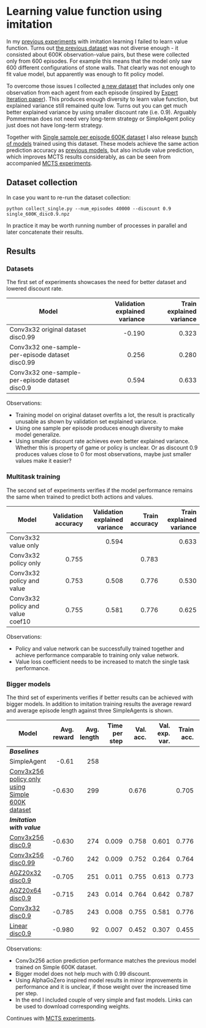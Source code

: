 # Learning value function using imitation

In my [previous experiments](../imitation) with imitation learning I failed to learn value function. Turns out [the previous dataset](https://github.com/tambetm/pommerman-baselines/releases/tag/simple_600K) was not diverse enough - it consisted about 600K observation-value pairs, but these were collected only from 600 episodes. For example this means that the model only saw 600 different configurations of stone walls. That clearly was not enough to fit value model, but apparently was enough to fit policy model.

To overcome those issues I collected [a new dataset](https://github.com/tambetm/pommerman-baselines/releases/tag/single_600K) that includes only one observation from each agent from each episode (inspired by [Expert Iteration paper](https://arxiv.org/abs/1705.08439)). This produces enough diversity to learn value function, but explained variance still remained quite low. Turns out you can get much better explained variance by using smaller discount rate (i.e. 0.9). Arguably Pommerman does not need very long-term strategy or SimpleAgent policy just does not have long-term strategy.

Together with [Single sample per episode 600K dataset](https://github.com/tambetm/pommerman-baselines/releases/tag/single_600K) I also release [bunch of models](https://github.com/tambetm/pommerman-baselines/releases/tag/single_600K_models) trained using this dataset. These models achieve the same action prediction accuracy as [previous models](https://github.com/tambetm/pommerman-baselines/releases/tag/simple_600K_models), but also include value prediction, which improves MCTS results considerably, as can be seen from accompanied [MCTS experiments](../mcts_value).

## Dataset collection

In case you want to re-run the dataset collection:
```
python collect_single.py --num_episodes 40000 --discount 0.9 single_600K_disc0.9.npz
```

In practice it may be worth running number of processes in parallel and later concatenate their results.

## Results

### Datasets

The first set of experiments showcases the need for better dataset and lowered discount rate.

| Model | Validation explained variance | Train explained variance |
| --- | ---: | ---: |
| Conv3x32 original dataset disc0.99 | -0.190 | 0.323 |
| Conv3x32 one-sample-per-episode dataset disc0.99 | 0.256 | 0.280 |
| Conv3x32 one-sample-per-episode dataset disc0.9 | 0.594 | 0.633 |

Observations:
 * Training model on original dataset overfits a lot, the result is practically unusable as shown by validation set explained variance.
 * Using one sample per episode produces enough diversity to make model generalize.
 * Using smaller discount rate achieves even better explained variance. Whether this is property of game or policy is unclear. Or as discount 0.9 produces values close to 0 for most observations, maybe just smaller values make it easier? 

### Multitask training

The second set of experiments verifies if the model performance remains the same when trained to predict both actions and values.

| Model | Validation accuracy | Validation explained variance | Train accuracy | Train explained variance |
| --- | ---: | ---: | ---: | ---: |
| Conv3x32 value only | | 0.594 | | 0.633 |
| Conv3x32 policy only | 0.755 | | 0.783 | |
| Conv3x32 policy and value | 0.753 | 0.508 | 0.776 | 0.530 |
| Conv3x32 policy and value coef10 | 0.755 | 0.581 | 0.776 | 0.625 |

Observations:
 * Policy and value network can be successfully trained together and achieve performance comparable to training only value network.
 * Value loss coefficient needs to be increased to match the single task performance.

### Bigger models

The third set of experiments verifies if better results can be achieved with bigger models. In addition to imitation training results the average reward and average episode length against three SimpleAgents is shown. 

| Model | Avg. reward | Avg. length | Time per step | Val. acc. | Val. exp. var. | Train acc. | Train exp. var. |
| --- | ---: | ---: | ---: | ---: | ---: | ---: | ---: |
| ***Baselines*** |
| SimpleAgent | -0.61 | 258 | | | | | |
| [Conv3x256 policy only using Simple 600K dataset](https://github.com/tambetm/pommerman-baselines/releases/download/simple_600K_models/conv256.h5) | -0.630 | 299 | | 0.676 | | 0.705 | |
| ***Imitation with value*** |
| [Conv3x256 disc0.9](https://github.com/tambetm/pommerman-baselines/releases/download/single_600K_models/conv3x256value.h5) | -0.630 | 274 | 0.009 | 0.758 | 0.601 | 0.776 | 0.662 |
| [Conv3x256 disc0.99](https://github.com/tambetm/pommerman-baselines/releases/download/single_600K_models/conv3x256value_disc0.99.h5) | -0.760 | 242 | 0.009 | 0.752 | 0.264 | 0.764 | 0.291 |
| [AGZ20x32 disc0.9](https://github.com/tambetm/pommerman-baselines/releases/download/single_600K_models/agz20x32value.h5) | -0.705 | 251 | 0.011 | 0.755 | 0.613 | 0.773 | 0.659 |
| [AGZ20x64 disc0.9](https://github.com/tambetm/pommerman-baselines/releases/download/single_600K_models/agz20x64value.h5) | -0.715 | 243 | 0.014 | 0.764 | 0.642 | 0.787 | 0.728 |
| [Conv3x32 disc0.9](https://github.com/tambetm/pommerman-baselines/releases/download/single_600K_models/conv3x32value.h5) | -0.785 | 243 | 0.008 | 0.755 | 0.581 | 0.776 | 0.625 |
| [Linear disc0.9](https://github.com/tambetm/pommerman-baselines/releases/download/single_600K_models/linearvalue.h5) | -0.980 | 92 | 0.007 | 0.452 | 0.307 | 0.455 | 0.310 |

Observations:
 * Conv3x256 action prediction performance matches the previous model trained on Simple 600K dataset.
 * Bigger model does not help much with 0.99 discount.
 * Using AlphaGoZero inspired model results in minor improvements in performance and it is unclear, if those weight over the increased time per step.
 * In the end I included couple of very simple and fast models. Links can be used to download corresponding weights.

Continues with [MCTS experiments](../mcts_value).
